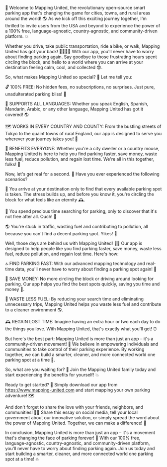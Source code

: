 🚀 Welcome to Mapping United, the revolutionary open-source smart parking app that's changing the game for cities, towns, and rural areas around the world! 🌎 As we kick off this exciting journey together, I'm thrilled to invite users from the USA and beyond to experience the power of a 100% free, language-agnostic, country-agnostic, and community-driven platform. 💥

Whether you drive, take public transportation, ride a bike, or walk, Mapping United has got your back! 🚶‍♂️🚌💨 With our app, you'll never have to worry about finding parking again. Say goodbye to those frustrating hours spent circling the block, and hello to a world where you can arrive at your destination feeling calm, cool, and collected 😎.

So, what makes Mapping United so special? 🤔 Let me tell you:

🔓 100% FREE: No hidden fees, no subscriptions, no surprises. Just pure, unadulterated parking bliss! 💸

💬 SUPPORTS ALL LANGUAGES: Whether you speak English, Spanish, Mandarin, Arabic, or any other language, Mapping United has got it covered! 🌎

🗺️ WORKS IN EVERY COUNTRY AND COUNTY: From the bustling streets of Tokyo to the quaint towns of rural England, our app is designed to serve you wherever your journey takes you! 🚀

👥 BENEFITS EVERYONE: Whether you're a city dweller or a country mouse, Mapping United is here to help you find parking faster, save money, waste less fuel, reduce pollution, and regain lost time. We're all in this together, folks! 🤝

Now, let's get real for a second. 💯 Have you ever experienced the following scenarios?

🚗 You arrive at your destination only to find that every available parking spot is taken. The stress builds up, and before you know it, you're circling the block for what feels like an eternity 🕰️.

💸 You spend precious time searching for parking, only to discover that it's not free after all. Ouch! 💸

🌎 You're stuck in traffic, wasting fuel and contributing to pollution, all because you can't find a decent parking spot. Yikes! 🚗

Well, those days are behind us with Mapping United! 🙅‍♀️ Our app is designed to help people like you find parking faster, save money, waste less fuel, reduce pollution, and regain lost time. Here's how:

🔝 FIND PARKING FAST: With our advanced mapping technology and real-time data, you'll never have to worry about finding a parking spot again! 🔴

💸 SAVE MONEY: No more circling the block or driving around looking for parking. Our app helps you find the best spots quickly, saving you time and money 💸.

🌟 WASTE LESS FUEL: By reducing your search time and eliminating unnecessary trips, Mapping United helps you waste less fuel and contribute to a cleaner environment 🌎.

🕰️ REGAIN LOST TIME: Imagine having an extra hour or two each day to do the things you love. With Mapping United, that's exactly what you'll get! ⏰

But here's the best part: Mapping United is more than just an app – it's a community-driven movement! 💪 We believe in empowering individuals and communities to take control of their parking experience. By working together, we can build a smarter, cleaner, and more connected world one parking spot at a time 🌟.

So, what are you waiting for? 🎉 Join the Mapping United family today and start experiencing the benefits for yourself! 💥

Ready to get started? 🚀 Simply download our app from https://www.mapping-united.com and start mapping your own parking adventure! 🗺️

And don't forget to share the love with your friends, neighbors, and communities! 👫👭 Share this essay on social media, tell your local government about our innovative solution, or simply spread the word about the power of Mapping United. Together, we can make a difference! 💪

In conclusion, Mapping United is more than just an app – it's a movement that's changing the face of parking forever! 🌈 With our 100% free, language-agnostic, country-agnostic, and community-driven platform, you'll never have to worry about finding parking again. Join us today and start building a smarter, cleaner, and more connected world one parking spot at a time! 🔥